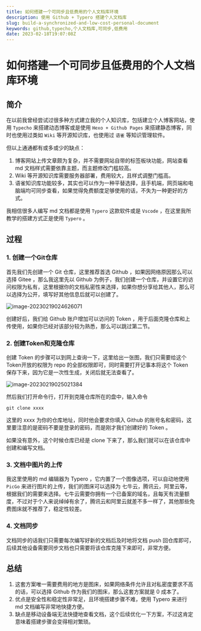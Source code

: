 ```yaml
---
title: 如何搭建一个可同步且低费用的个人文档库环境
description: 使用 Github + Typero 搭建个人文档库
slug: build-a-synchronized-and-low-cost-personal-document
keywords: github,typecho,个人文档库,可同步,低费用
date: 2023-02-18T19:07:08Z
---
```


# 如何搭建一个可同步且低费用的个人文档库环境

## 简介

在以前我曾经尝试过很多种方式建立我的个人知识库，包括建立个人博客网站，使用 `Typecho` 来搭建动态博客或是使用 `Hexo + Github Pages` 来搭建静态博客，同时也使用过类如 `Wiki` 等开源知识库，也使用过 `语雀` 等知识管理软件。

但以上通通都有或多或少的缺点：

1. 博客网站上传文章颇为复杂，并不需要网站自带的标签板块功能，网站查看 md 文档样式需要依靠主题，而主题修改门槛较高。
2. Wiki 等开源知识库需要服务器部署，费用较大，且样式调整门槛高。
3. 语雀知识库功能较多，其实也可以作为一种平替选择，且手机端，网页端和电脑端均可同步查看，如果觉得免费额度足够使用的话，不失为一种更好的方式。

我相信很多人编写 md 文档都是使用 `Typero` 这款软件或是 `Vscode` ，在这里我所教学的搭建方式正是使用 `Typero` 。



## 过程

### 1.  创建一个Git仓库

首先我们先创建一个 Git 仓库，这里推荐首选 Github ，如果因网络原因那么可以选择 Gitee ，那么我这里先以 Github 为例子，我们创建一个仓库，并设置它的访问权限为私有，这里根据你的文档私密性来选择，如果你想分享给其他人，那么可以选择为公开，填写好其他信息后就可以创建了。

<img src="https://knowledge-1300061766.cos.ap-guangzhou.myqcloud.com/202302190246791.png" alt="image-20230219024626071" />

创建好后，我们给 Github 账户增加可以访问的 Token ，用于后面克隆仓库和上传使用，如果你已经对该部分较为熟悉，那么可以跳过第二节。

### 2. 创建Token和克隆仓库

创建 Token 的步骤可以到网上查询一下，这里给出一张图，我们只需要给这个Token开放的权限为 repo 的全部权限即可，同时需要打开记事本将这个 Token 保存下来，因为它是一次性生成，关闭后就无法查看了。

![image-20230219025021384](https://knowledge-1300061766.cos.ap-guangzhou.myqcloud.com/202302190250668.png)

然后我们打开命令行，打开到克隆仓库所在的盘中，输入命令

```shell
git clone xxxx
```

这里的 xxxx 为你的仓库地址，同时他会要求你填入 Github 的账号名和密码，这里要注意的是密码不要是登录的密码，而是刚才我们创建好的 Token 。

如果没有意外，这个时候仓库已经是 clone 下来了，那么我们就可以在该仓库中创建和编写文档。



### 3. 文档中图片的上传

我这里使用的 md 编辑器为 Typero ，它内置了一个图像选项，可以自动地使用 `PicGo` 来进行图片的上传，我们的图床可以选择为 七牛云，腾讯云，阿里云等，根据我们的需要来选择。七牛云需要你拥有一个已备案的域名，且每天有流量额度，不过对于个人来说绰绰有余了，腾讯云和阿里云就差不多一样了，其他那些免费图床就不推荐了，稳定性较差。



### 4. 文档同步

文档同步的话我们只需要每次编写好新的文档后及时地将文档 push 回仓库即可，后续其他设备需要同步文档也只需要将该仓库克隆下来即可，非常方便。



## 总结

1. 这套方案唯一需要费用的地方是图床，如果网络条件允许且对私密度要求不高的话，可以选择 Github 作为我们的图床，那么这套方案就是 0 成本了。
2. 优点是安全性和稳定性非常足，且环境搭建步骤不难，使用 Typero 来进行 md 文档编写非常地快捷方便。
3. 缺点是移动设备端无法快捷地查看文档，这个后续优化一下方案，不过这肯定意味着搭建步骤会变得相对繁琐。
